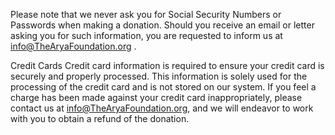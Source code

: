 Please note that we never ask you for Social Security Numbers or Passwords when making a donation. Should you receive an email or letter asking you for such information, you are requested to inform us at info@TheAryaFoundation.org .

Credit Cards
Credit card information is required to ensure your credit card is securely and properly processed. This information is solely used for the processing of the credit card and is not stored on our system. If you feel a charge has been made against your credit card inappropriately, please contact us at info@TheAryaFoundation.org, and we will endeavor to work with you to obtain a refund of the donation.